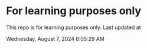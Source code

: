 # For learning purposes only
This repo is for learning purposes only.
Last updated at

Wednesday, August 7, 2024 8:05:29 AM

